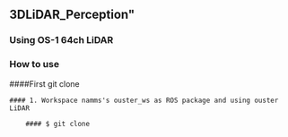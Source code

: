 ## 3DLiDAR_Perception" 

### Using **OS-1 64ch LiDAR**

### How to use

####First git clone

    #### 1. Workspace namms's ouster_ws as ROS package and using ouster LiDAR

        #### $ git clone 